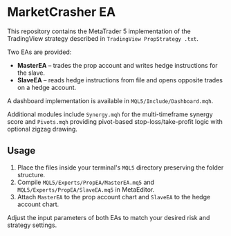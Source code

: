 # MarketCrasher EA

This repository contains the MetaTrader 5 implementation of the TradingView strategy described in `TradingView PropStrategy .txt`.

Two EAs are provided:

- **MasterEA** – trades the prop account and writes hedge instructions for the slave.
- **SlaveEA** – reads hedge instructions from file and opens opposite trades on a hedge account.

A dashboard implementation is available in `MQL5/Include/Dashboard.mqh`.

Additional modules include `Synergy.mqh` for the multi-timeframe synergy score
and `Pivots.mqh` providing pivot-based stop-loss/take-profit logic with optional
zigzag drawing.

## Usage
1. Place the files inside your terminal's `MQL5` directory preserving the folder structure.
2. Compile `MQL5/Experts/PropEA/MasterEA.mq5` and `MQL5/Experts/PropEA/SlaveEA.mq5` in MetaEditor.
3. Attach `MasterEA` to the prop account chart and `SlaveEA` to the hedge account chart.

Adjust the input parameters of both EAs to match your desired risk and strategy settings.
